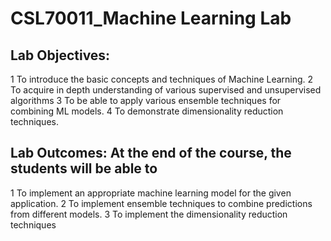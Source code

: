 
# CSL70011_Machine Learning Lab

## Lab Objectives:
1 To introduce the basic concepts and techniques of Machine Learning.
2 To acquire in depth understanding of various supervised and unsupervised algorithms
3 To be able to apply various ensemble techniques for combining ML models.
4 To demonstrate dimensionality reduction techniques.

## Lab Outcomes: At the end of the course, the students will be able to
1 To implement an appropriate machine learning model for the given application.
2 To implement ensemble techniques to combine predictions from different models.
3 To implement the dimensionality reduction techniques
